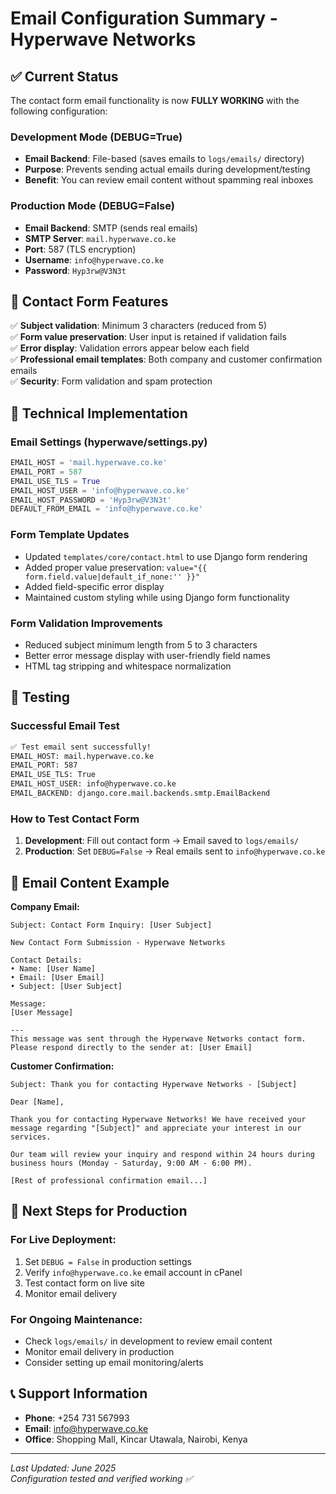 # Email Configuration Summary - Hyperwave Networks

## ✅ Current Status
The contact form email functionality is now **FULLY WORKING** with the following configuration:

### Development Mode (DEBUG=True)
- **Email Backend**: File-based (saves emails to `logs/emails/` directory)
- **Purpose**: Prevents sending actual emails during development/testing
- **Benefit**: You can review email content without spamming real inboxes

### Production Mode (DEBUG=False)
- **Email Backend**: SMTP (sends real emails)
- **SMTP Server**: `mail.hyperwave.co.ke`
- **Port**: 587 (TLS encryption)
- **Username**: `info@hyperwave.co.ke`
- **Password**: `Hyp3rw@V3N3t`

## 📧 Contact Form Features
✅ **Subject validation**: Minimum 3 characters (reduced from 5)  
✅ **Form value preservation**: User input is retained if validation fails  
✅ **Error display**: Validation errors appear below each field  
✅ **Professional email templates**: Both company and customer confirmation emails  
✅ **Security**: Form validation and spam protection  

## 🔧 Technical Implementation

### Email Settings (hyperwave/settings.py)
```python
EMAIL_HOST = 'mail.hyperwave.co.ke'
EMAIL_PORT = 587
EMAIL_USE_TLS = True
EMAIL_HOST_USER = 'info@hyperwave.co.ke'
EMAIL_HOST_PASSWORD = 'Hyp3rw@V3N3t'
DEFAULT_FROM_EMAIL = 'info@hyperwave.co.ke'
```

### Form Template Updates
- Updated `templates/core/contact.html` to use Django form rendering
- Added proper value preservation: `value="{{ form.field.value|default_if_none:'' }}"`
- Added field-specific error display
- Maintained custom styling while using Django form functionality

### Form Validation Improvements
- Reduced subject minimum length from 5 to 3 characters
- Better error message display with user-friendly field names
- HTML tag stripping and whitespace normalization

## 🧪 Testing

### Successful Email Test
```bash
✅ Test email sent successfully!
EMAIL_HOST: mail.hyperwave.co.ke
EMAIL_PORT: 587
EMAIL_USE_TLS: True
EMAIL_HOST_USER: info@hyperwave.co.ke
EMAIL_BACKEND: django.core.mail.backends.smtp.EmailBackend
```

### How to Test Contact Form
1. **Development**: Fill out contact form → Email saved to `logs/emails/`
2. **Production**: Set `DEBUG=False` → Real emails sent to `info@hyperwave.co.ke`

## 📝 Email Content Example
**Company Email:**
```
Subject: Contact Form Inquiry: [User Subject]

New Contact Form Submission - Hyperwave Networks

Contact Details:
• Name: [User Name]
• Email: [User Email]
• Subject: [User Subject]

Message:
[User Message]

---
This message was sent through the Hyperwave Networks contact form.
Please respond directly to the sender at: [User Email]
```

**Customer Confirmation:**
```
Subject: Thank you for contacting Hyperwave Networks - [Subject]

Dear [Name],

Thank you for contacting Hyperwave Networks! We have received your message regarding "[Subject]" and appreciate your interest in our services.

Our team will review your inquiry and respond within 24 hours during business hours (Monday - Saturday, 9:00 AM - 6:00 PM).

[Rest of professional confirmation email...]
```

## 🚀 Next Steps for Production

### For Live Deployment:
1. Set `DEBUG = False` in production settings
2. Verify `info@hyperwave.co.ke` email account in cPanel
3. Test contact form on live site
4. Monitor email delivery

### For Ongoing Maintenance:
- Check `logs/emails/` in development to review email content
- Monitor email delivery in production
- Consider setting up email monitoring/alerts

## 📞 Support Information
- **Phone**: +254 731 567993
- **Email**: info@hyperwave.co.ke
- **Office**: Shopping Mall, Kincar Utawala, Nairobi, Kenya

---
*Last Updated: June 2025*  
*Configuration tested and verified working ✅* 